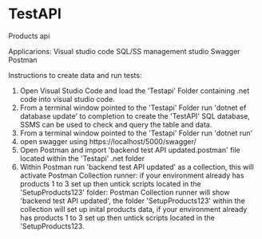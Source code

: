 # TestAPI
Products api

Applicarions:
Visual studio code
SQL/SS management studio
Swagger
Postman

Instructions to create data and run tests:

1)  Open Visual Studio Code and load the 'Testapi' Folder containing .net code into visual studio code.
2)  From a terminal window pointed to the 'Testapi' Folder run 'dotnet ef database update' to completion to create the 'TestAPI' SQL database, SSMS can be used to check and query the table and data.
3)  From a terminal window pointed to the 'Testapi' Folder run 'dotnet run'
4) open swagger using https://localhost/5000/swagger/
5)  Open Postman and import 'backend test API updated.postman' file located within the 'Testapi' .net folder
6)  Within Postman run 'backend test API updated' as a collection, this will activate Postman Collection runner: if your environment already has products 1 to 3 set up then untick scripts located in the 'SetupProducts123' folder:  Postman Collection runner will show 'backend test API updated', the folder 'SetupProducts123' within the collection will set up inital products data, if your environment already has products 1 to 3 set up then untick scripts located in the 'SetupProducts123.
